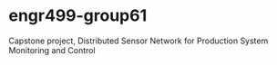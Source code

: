 # engr499-group61

Capstone project, Distributed Sensor Network for Production System Monitoring and Control
